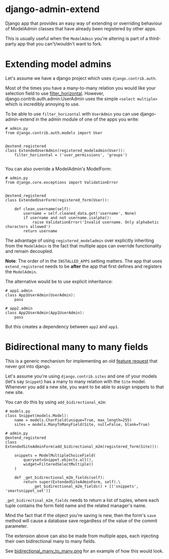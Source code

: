 django-admin-extend
===================
Django app that provides an easy way of extending or overriding behaviour of
ModelAdmin classes that have already been registered by other apps.

This is usually useful when the ```ModelAdmin``` you're altering is part of
a third-party app that you can't/wouldn't want to fork.

Extending model admins
====================================
Let's assume we have a django project which uses ```django.contrib.auth```.

Most of the times you have a many-to-many relation you would like your 
selection field to use [filter_horizontal](https://docs.djangoproject.com/en/dev/ref/contrib/admin/#django.contrib.admin.ModelAdmin.filter_horizontal).
However, django.contrib.auth.admin.UserAdmin uses the simple ```<select multiple>``` which
is incredibly annoying to use.

To be able to use ```filter_horizontal``` with ```UserAdmin``` you can use django-admin-extend
in the admin module of one of the apps you write:


```
# admin.py
from django.contrib.auth.models import User


@extend_registered
class ExtendedUserAdmin(registered_modeladmin(User)):
    filter_horizontal = ('user_permissions', 'groups')


```

You can also override a ModelAdmin's ModelForm:

```
# admin.py
from django.core.exceptions import ValidationError


@extend_registered
class ExtendedUserForm(registered_form(User)):

    def clean_username(self):
        username = self.cleaned_data.get('username', None)
        if username and not username.isalpha():
            raise ValidationError('Invalid username. Only alphabetic characters allowed')
        return username

```

The advantage of using ```registered_modeladmin``` over explicitly inheriting from
the ```ModelAdmin``` is the fact that multiple apps can override
functionality and remain decoupled.

**Note**: The order of in the ```INSTALLED_APPS``` setting matters.
The app that uses ```extend_registered``` needs to be **after** the app that first
defines and registers the ```ModelAdmin```.

The alternative would be to use explicit inheritance:

```
# app1.admin
class App1UserAdmin(UserAdmin):
    pass
```

```
# app2.admin
class App2UserAdmin(App1UserAdmin):
    pass
```

But this creates a dependency between ```app2``` and ```app1```.


Bidirectional many to many fields
========================================================

This is a generic mechanism for implementing an old
[feature request](https://code.djangoproject.com/ticket/897) that never
got into django.

Let's assume you're using ```django.contrib.sites``` and one of your models (let's say
```Snippet```) has a many to many relation with the ```Site``` model. Whenever you add
a new site, you want to be able to assign snippets to that new site.

You can do this by using ```add_bidirectional_m2m```:

```
# models.py
class Snippet(models.Model):
    name = models.CharField(unique=True, max_length=255)
    sites = models.ManyToManyField(Site, null=False, blank=True)
```

```
# admin.py
@extend_registered
class ExtendedSiteAdminForm(add_bidirectional_m2m(registered_form(Site))):

    snippets = ModelMultipleChoiceField(
        queryset=Snippet.objects.all(),
        widget=FilteredSelectMultiple()
    )

    def _get_bidirectional_m2m_fields(self):
        return super(ExtendedSiteAdminForm, self).\
            _get_bidirectional_m2m_fields() + [('snippets', 'smartsnippet_set')]

```

```_get_bidirectinal_m2m_fields``` needs to return a list of tuples, where each
tuple contains the form field name and the related manager's name.

Mind the fact that if the object you're saving is new, then the form's ```save```
method will cause a database save regardless of the value of the commit parameter. 


The extension above can also be made from multiple apps, each injecting their own
bidirectional many to many fields.
  
See [bidirectional_many_to_many.png](https://github.com/kux/django-admin-extend/blob/master/bidirectional_many_to_many.png)
for an example of how this would look.
